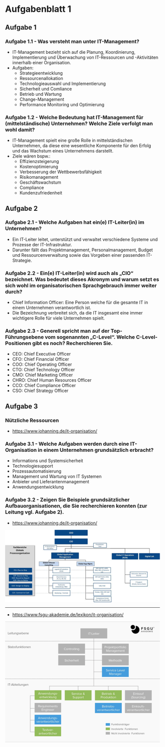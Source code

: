 # Aufgabenblatt 1

## Aufgabe 1
### Aufgabe 1.1 - Was versteht man unter IT-Management?
- IT-Management bezieht sich auf die Planung, Koordinierung, Implementierung und Überwachung von IT-Ressourcen und -Aktivitäten innerhalb einer Organisation. 
- Aufgaben:
  - Strategieentwicklung
  - Ressourcenallokation
  - Technologieauswahl und Implementierung
  - Sicherheit und Comliance
  - Betrieb und Wartung
  - Change-Management
  - Performance Monitoring und Optimierung

### Aufgabe 1.2 - Welche Bedeutung hat IT-Management für (mittelständische) Unternehmen? Welche Ziele verfolgt man wohl damit?
- IT-Management spielt eine große Rolle in mittelständischen Unternehmen, da diese eine wesentliche Komponente für den Erfolg und das Wachstum eines Unternehmens darstellt.
- Ziele wären bspw.:
  - Effizienzsteigerung
  - Kostenoptimierung
  - Verbesserung der Wettbewerbsfähigkeit
  - Risikomanagement
  - Geschäftswachstum
  - Compliance
  - Kundenzufriedenheit

## Aufgabe 2
### Aufgabe 2.1 - Welche Aufgaben hat ein(e) IT-Leiter(in) im Unternehmen?
- Ein IT-Leiter leitet, unterstützt und verwaltet verschiedene Systeme und Prozesse der IT-Infrastruktur.
- Darunter fällt das Projektmanagement, Personalmanagement, Budget und Ressourcenverwaltung sowie das Vorgeben einer passenden IT-Strategie.

### Aufgabe 2.2 - Ein(e) IT-Leiter(in) wird auch als „CIO“ bezeichnet. Was bedeutet dieses Akronym und warum setzt es sich wohl im organisatorischen Sprachgebrauch immer weiter durch?
- Chief Information Officer: Eine Person welche für die gesamte IT in einem Unternehmen verantwortlich ist.
- Die Bezeichnung verbreitet sich, da die IT insgesamt eine immer wichtigere Rolle für viele Unternehmen spielt.

### Aufgabe 2.3 - Generell spricht man auf der Top-Führungsebene vom sogenannten „C-Level“. Welche C-Level-Positionen gibt es noch? Recherchieren Sie.
- CEO: Chief Executive Officer
- CFO: Chief Financial Officer
- COO: Chief Operating Officer
- CTO: Chief Technology Officer
- CMO: Chief Marketing Officer
- CHRO: Chief Human Resources Officer
- CCO: Chief Compliance Officer
- CSO: Chief Strategy Officer


## Aufgabe 3
### Nützliche Ressourcen
- https://www.johanning.de/it-organisation/

### Aufgabe 3.1 - Welche Aufgaben werden durch eine IT-Organisation in einem Unternehmen grundsätzlich erbracht?
- Informations und Systemsicherheit
- Technologiesupport
- Prozessautomatisierung
- Management und Wartung von IT Systemen
- Anbieter und Lieferantenmanagement
- Anwendungsentwicklung

### Aufgabe 3.2 - Zeigen Sie Beispiele grundsätzlicher Aufbauorganisationen, die Sie recherchieren konnten (zur Leitung vgl. Aufgabe 2).
- https://www.johanning.de/it-organisation/

![Beispiel 1](it-org-mit-prozessorg-jpg-klein.jpg)

***

- https://www.fsgu-akademie.de/lexikon/it-organisation/

![Beispiel 2](aufbau-einer-it-organisation.jpg)